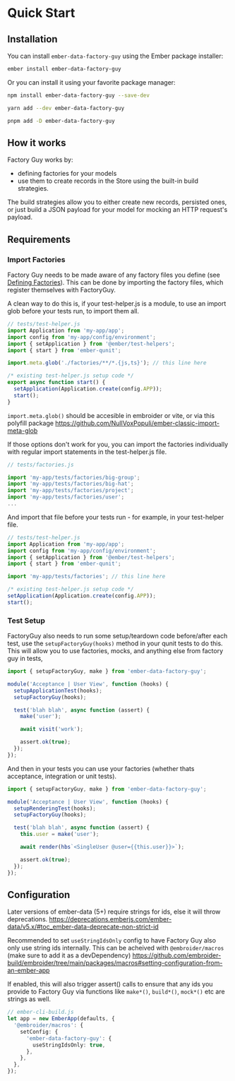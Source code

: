 # Quick Start

## Installation

You can install `ember-data-factory-guy` using the Ember package installer:

```bash
ember install ember-data-factory-guy
```

Or you can install it using your favorite package manager:

```bash
npm install ember-data-factory-guy --save-dev
```

```bash
yarn add --dev ember-data-factory-guy
```

```bash
pnpm add -D ember-data-factory-guy
```

## How it works

Factory Guy works by:

- defining factories for your models
- use them to create records in the Store using the built-in build strategies.

The build strategies allow you to either create new records, persisted ones, or just build a JSON payload for your model
for mocking an HTTP request's payload.

## Requirements

### Import Factories

Factory Guy needs to be made aware of any factory files you define (see [Defining Factories](defining-factories.md)). This can be done by importing the factory files, which register themselves with FactoryGuy.

A clean way to do this is, if your test-helper.js is a module, to use an import glob before your tests run, to import them all.

```js
// tests/test-helper.js
import Application from 'my-app/app';
import config from 'my-app/config/environment';
import { setApplication } from '@ember/test-helpers';
import { start } from 'ember-qunit';

import.meta.glob('./factories/**/*.{js,ts}'); // this line here

/* existing test-helper.js setup code */
export async function start() {
  setApplication(Application.create(config.APP));
  start();
}
```

`import.meta.glob()` should be accesible in embroider or vite, or via this polyfill package https://github.com/NullVoxPopuli/ember-classic-import-meta-glob

If those options don't work for you, you can import the factories individually with regular import statements in the test-helper.js file.

```js
// tests/factories.js

import 'my-app/tests/factories/big-group';
import 'my-app/tests/factories/big-hat';
import 'my-app/tests/factories/project';
import 'my-app/tests/factories/user';
...
```

And import that file before your tests run - for example, in your test-helper file.

```js
// tests/test-helper.js
import Application from 'my-app/app';
import config from 'my-app/config/environment';
import { setApplication } from '@ember/test-helpers';
import { start } from 'ember-qunit';

import 'my-app/tests/factories'; // this line here

/* existing test-helper.js setup code */
setApplication(Application.create(config.APP));
start();
```

### Test Setup

FactoryGuy also needs to run some setup/teardown code before/after each test, use the `setupFactoryGuy(hooks)` method in your qunit tests to do this. This will allow you to use factories, mocks, and anything else from factory guy in tests,

```js
import { setupFactoryGuy, make } from 'ember-data-factory-guy';

module('Acceptance | User View', function (hooks) {
  setupApplicationTest(hooks);
  setupFactoryGuy(hooks);

  test('blah blah', async function (assert) {
    make('user');

    await visit('work');

    assert.ok(true);
  });
});
```

And then in your tests you can use your factories (whether thats acceptance, integration or unit tests).

```js
import { setupFactoryGuy, make } from 'ember-data-factory-guy';

module('Acceptance | User View', function (hooks) {
  setupRenderingTest(hooks);
  setupFactoryGuy(hooks);

  test('blah blah', async function (assert) {
    this.user = make('user');

    await render(hbs`<SingleUser @user={{this.user}}>`);

    assert.ok(true);
  });
});
```

## Configuration

Later versions of ember-data (5+) require strings for ids, else it will throw deprecations.
https://deprecations.emberjs.com/ember-data/v5.x/#toc_ember-data-deprecate-non-strict-id

Recommended to set `useStringIdsOnly` config to have Factory Guy also only use string ids internally. This can be
acheived with `@embroider/macros` (make sure to add it as a devDependency)
https://github.com/embroider-build/embroider/tree/main/packages/macros#setting-configuration-from-an-ember-app

If enabled, this will also trigger assert() calls to ensure that any ids you provide to Factory Guy via functions like
`make*()`, `build*()`, `mock*()` etc are strings as well.

```ts
// ember-cli-build.js
let app = new EmberApp(defaults, {
  '@embroider/macros': {
    setConfig: {
      'ember-data-factory-guy': {
        useStringIdsOnly: true,
      },
    },
  },
});
```
